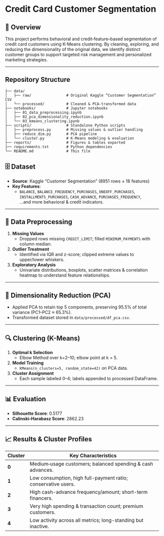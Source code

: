 # Credit Card Customer Segmentation

## 📖 Overview  
This project performs behavioral and credit‐feature–based segmentation of credit card customers using K-Means clustering. By cleaning, exploring, and reducing the dimensionality of the original data, we identify distinct customer groups to support targeted risk management and personalized marketing strategies.

---

## Repository Structure  
```
├── data/  
│   ├── raw/                # Original Kaggle “Customer Segmentation” CSV  
│   └── processed/          # Cleaned & PCA-transformed data  
├── notebooks/              # Jupyter notebooks  
│   ├── 01_data_preprocessing.ipynb  
│   ├── 02_pca_dimensionality_reduction.ipynb  
│   └── 03_kmeans_clustering.ipynb  
├── scripts/                # Standalone Python scripts  
│   ├── preprocess.py       # Missing values & outlier handling  
│   ├── reduce_dim.py       # PCA pipeline  
│   └── cluster.py          # K-Means modeling & evaluation  
├── reports/                # Figures & tables exported  
├── requirements.txt        # Python dependencies  
└── README.md               # This file  
```

## 🗄️ Dataset  

- **Source**: Kaggle “Customer Segmentation” (8951 rows × 18 features)  
- **Key Features**:  
  - `BALANCE`, `BALANCE_FREQUENCY`, `PURCHASES`, `ONEOFF_PURCHASES`,  
    `INSTALLMENTS_PURCHASES`, `CASH_ADVANCE`, `PURCHASES_FREQUENCY`,  
    ...and more behavioral & credit indicators.

---

## 🧹 Data Preprocessing  

1. **Missing Values**  
   - Dropped rows missing `CREDIT_LIMIT`; filled `MINIMUM_PAYMENTS` with column median.  
2. **Outlier Treatment**  
   - Identified via IQR and z-score; clipped extreme values to upper/lower whiskers.  
3. **Exploratory Analysis**  
   - Univariate distributions, boxplots, scatter matrices & correlation heatmap to understand feature relationships.

---

## 📏 Dimensionality Reduction (PCA)  

- Applied PCA to retain top 5 components, preserving 95.5% of total variance (PC1–PC2 ≈ 65.3%).  
- Transformed dataset stored in `data/processed/df_pca.csv`.

---

## 🔍 Clustering (K-Means)  

1. **Optimal k Selection**  
   - Elbow Method over k=2–10; elbow point at k = 5.  
2. **Model Training**  
   - `KMeans(n_clusters=5, random_state=42)` on PCA data.  
3. **Cluster Assignment**  
   - Each sample labeled 0–4; labels appended to processed DataFrame.

---

## 📊 Evaluation  

- **Silhouette Score**: 0.5177  
- **Calinski–Harabasz Score**: 2862.23

---

## 📈 Results & Cluster Profiles  

| Cluster | Key Characteristics                                           |
| ------- | ------------------------------------------------------------- |
| **0**   | Medium‐usage customers; balanced spending & cash advances.    |
| **1**   | Low consumption, high full-payment ratio; conservative users. |
| **2**   | High cash-advance frequency/amount; short-term financers.     |
| **3**   | Very high spending & transaction count; premium customers.    |
| **4**   | Low activity across all metrics; long-standing but inactive.  |

